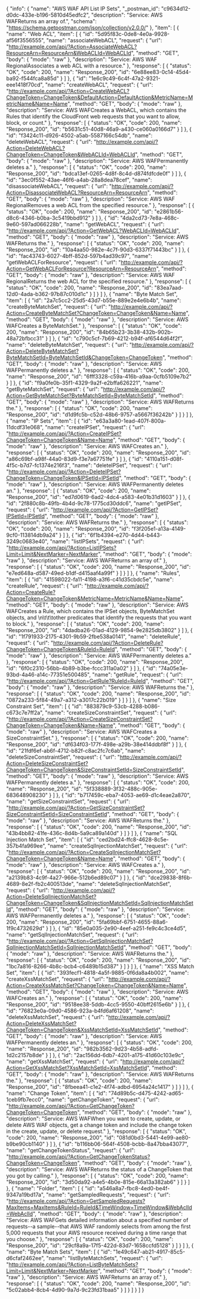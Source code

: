 {
  "info": {
    "name": "AWS WAF API List IP Sets",
    "_postman_id": "c9634d12-d0dc-433e-b196-5810d45edfc2",
    "description": "Service: AWS WAFReturns an array of.",
    "schema": "https://schema.getpostman.com/json/collection/v2.0.0/"
  },
  "item": [
    {
      "name": "Web ACL",
      "item": [
        {
          "id": "5d95f83c-0de8-4e0a-9928-af56f3556555",
          "name": "associateWebACL",
          "request": {
            "url": "http://example.com/api/?Action=AssociateWebACL?ResourceArn=ResourceArn&WebACLId=WebACLId",
            "method": "GET",
            "body": {
              "mode": "raw"
            },
            "description": "Service: AWS WAF RegionalAssociates a web ACL with a resource."
          },
          "response": [
            {
              "status": "OK",
              "code": 200,
              "name": "Response_200",
              "id": "6e88ee83-0c14-45d4-ba92-f544fca8a85d"
            }
          ]
        },
        {
          "id": "1e6c9c49-6c4f-47a2-9321-eee1418f70cd",
          "name": "createWebACL",
          "request": {
            "url": "http://example.com/api/?Action=CreateWebACL?ChangeToken=ChangeToken&DefaultAction=DefaultAction&MetricName=MetricName&Name=Name",
            "method": "GET",
            "body": {
              "mode": "raw"
            },
            "description": "Service: AWS WAFCreates a WebACL, which contains the Rules that identify the CloudFront web requests that you want to allow, block, or count."
          },
          "response": [
            {
              "status": "OK",
              "code": 200,
              "name": "Response_200",
              "id": "b5631c51-40d8-46a9-a430-ce060a0166d7"
            }
          ]
        },
        {
          "id": "f3424c11-d926-4502-a5ab-5587166c54db",
          "name": "deleteWebACL",
          "request": {
            "url": "http://example.com/api/?Action=DeleteWebACL?ChangeToken=ChangeToken&WebACLId=WebACLId",
            "method": "GET",
            "body": {
              "mode": "raw"
            },
            "description": "Service: AWS WAFPermanently deletes a."
          },
          "response": [
            {
              "status": "OK",
              "code": 200,
              "name": "Response_200",
              "id": "bdca13ef-0265-4d8f-8c4d-d874fdfcde0f"
            }
          ]
        },
        {
          "id": "3ec0f552-43ae-46f6-a4ab-28a8dea78cef",
          "name": "disassociateWebACL",
          "request": {
            "url": "http://example.com/api/?Action=DisassociateWebACL?ResourceArn=ResourceArn",
            "method": "GET",
            "body": {
              "mode": "raw"
            },
            "description": "Service: AWS WAF RegionalRemoves a web ACL from the specified resource."
          },
          "response": [
            {
              "status": "OK",
              "code": 200,
              "name": "Response_200",
              "id": "e2861b56-d8c6-4346-b0ba-3c5419bbd912"
            }
          ]
        },
        {
          "id": "4da2cd73-7e8a-468c-9e60-597ad066228b",
          "name": "getWebACL",
          "request": {
            "url": "http://example.com/api/?Action=GetWebACL?WebACLId=WebACLId",
            "method": "GET",
            "body": {
              "mode": "raw"
            },
            "description": "Service: AWS WAFReturns the."
          },
          "response": [
            {
              "status": "OK",
              "code": 200,
              "name": "Response_200",
              "id": "10a4aa50-982e-4c7f-90d3-6337f71443bc"
            }
          ]
        },
        {
          "id": "fac43743-6027-4bff-852d-597b4ad39c97",
          "name": "getWebACLForResource",
          "request": {
            "url": "http://example.com/api/?Action=GetWebACLForResource?ResourceArn=ResourceArn",
            "method": "GET",
            "body": {
              "mode": "raw"
            },
            "description": "Service: AWS WAF RegionalReturns the web ACL for the specified resource."
          },
          "response": [
            {
              "status": "OK",
              "code": 200,
              "name": "Response_200",
              "id": "83ea7aad-12d0-4ada-b362-97b87c010d1c"
            }
          ]
        }
      ]
    },
    {
      "name": "Byte Match Set",
      "item": [
        {
          "id": "2a7c5cc2-25d5-43d7-b55e-889e2e4e6b4b",
          "name": "createByteMatchSet",
          "request": {
            "url": "http://example.com/api/?Action=CreateByteMatchSet?ChangeToken=ChangeToken&Name=Name",
            "method": "GET",
            "body": {
              "mode": "raw"
            },
            "description": "Service: AWS WAFCreates a ByteMatchSet."
          },
          "response": [
            {
              "status": "OK",
              "code": 200,
              "name": "Response_200",
              "id": "84b65b23-3b38-432b-902b-48a72bfbcc31"
            }
          ]
        },
        {
          "id": "c790c5cf-7b69-4212-b94f-af6544d64f2f",
          "name": "deleteByteMatchSet",
          "request": {
            "url": "http://example.com/api/?Action=DeleteByteMatchSet?ByteMatchSetId=ByteMatchSetId&ChangeToken=ChangeToken",
            "method": "GET",
            "body": {
              "mode": "raw"
            },
            "description": "Service: AWS WAFPermanently deletes a."
          },
          "response": [
            {
              "status": "OK",
              "code": 200,
              "name": "Response_200",
              "id": "6fff3328-c59a-416b-a9aa-0cfb5109e7b2"
            }
          ]
        },
        {
          "id": "f9a0fe0b-35f1-4329-9a2f-e2bffa626221",
          "name": "getByteMatchSet",
          "request": {
            "url": "http://example.com/api/?Action=GetByteMatchSet?ByteMatchSetId=ByteMatchSetId",
            "method": "GET",
            "body": {
              "mode": "raw"
            },
            "description": "Service: AWS WAFReturns the."
          },
          "response": [
            {
              "status": "OK",
              "code": 200,
              "name": "Response_200",
              "id": "d1d9fc5b-c52d-48b6-9757-a5667f36242b"
            }
          ]
        }
      ]
    },
    {
      "name": "IP Sets",
      "item": [
        {
          "id": "e63a3a80-1ead-407f-800a-11dcdf31e068",
          "name": "createIPSet",
          "request": {
            "url": "http://example.com/api/?Action=CreateIPSet?ChangeToken=ChangeToken&Name=Name",
            "method": "GET",
            "body": {
              "mode": "raw"
            },
            "description": "Service: AWS WAFCreates an."
          },
          "response": [
            {
              "status": "OK",
              "code": 200,
              "name": "Response_200",
              "id": "a86c69bf-a98f-44a0-83d9-f3e7a67751fe"
            }
          ]
        },
        {
          "id": "4110a151-d08f-4f5c-b7d7-fc1374e216f3",
          "name": "deleteIPSet",
          "request": {
            "url": "http://example.com/api/?Action=DeleteIPSet?ChangeToken=ChangeToken&IPSetId=IPSetId",
            "method": "GET",
            "body": {
              "mode": "raw"
            },
            "description": "Service: AWS WAFPermanently deletes an."
          },
          "response": [
            {
              "status": "OK",
              "code": 200,
              "name": "Response_200",
              "id": "ed7d0619-6ad2-4dc4-a583-4e01b31d1603"
            }
          ]
        },
        {
          "id": "2f880c8b-49fb-4b4d-9c78-1775cd30ddc6",
          "name": "getIPSet",
          "request": {
            "url": "http://example.com/api/?Action=GetIPSet?IPSetId=IPSetId",
            "method": "GET",
            "body": {
              "mode": "raw"
            },
            "description": "Service: AWS WAFReturns the."
          },
          "response": [
            {
              "status": "OK",
              "code": 200,
              "name": "Response_200",
              "id": "f3f205e1-a13a-4149-9cf0-113814db9a24"
            }
          ]
        },
        {
          "id": "6f1b4394-e270-4d44-b443-3249c0683e40",
          "name": "listIPSets",
          "request": {
            "url": "http://example.com/api/?Action=ListIPSets?Limit=Limit&NextMarker=NextMarker",
            "method": "GET",
            "body": {
              "mode": "raw"
            },
            "description": "Service: AWS WAFReturns an array of."
          },
          "response": [
            {
              "status": "OK",
              "code": 200,
              "name": "Response_200",
              "id": "e7ed648a-d587-49ed-b1df-d415aaf4a99f"
            }
          ]
        }
      ]
    },
    {
      "name": "Rules",
      "item": [
        {
          "id": "41598022-fa11-4198-a3f6-c41d35cbdc5e",
          "name": "createRule",
          "request": {
            "url": "http://example.com/api/?Action=CreateRule?ChangeToken=ChangeToken&MetricName=MetricName&Name=Name",
            "method": "GET",
            "body": {
              "mode": "raw"
            },
            "description": "Service: AWS WAFCreates a Rule, which contains the IPSet objects, ByteMatchSet objects, and \n\t\t\tother predicates that identify the requests that you want to block."
          },
          "response": [
            {
              "status": "OK",
              "code": 200,
              "name": "Response_200",
              "id": "4dadba26-01ad-4129-9854-9e2825db3802"
            }
          ]
        },
        {
          "id": "1f791933-2175-4301-9b59-2fbe538a0141",
          "name": "deleteRule",
          "request": {
            "url": "http://example.com/api/?Action=DeleteRule?ChangeToken=ChangeToken&RuleId=RuleId",
            "method": "GET",
            "body": {
              "mode": "raw"
            },
            "description": "Service: AWS WAFPermanently deletes a."
          },
          "response": [
            {
              "status": "OK",
              "code": 200,
              "name": "Response_200",
              "id": "6f0c2310-56bb-4b89-b3be-fccc311a0a02"
            }
          ]
        },
        {
          "id": "74a05e3e-93bd-4a46-a14c-77351e500485",
          "name": "getRule",
          "request": {
            "url": "http://example.com/api/?Action=GetRule?RuleId=RuleId",
            "method": "GET",
            "body": {
              "mode": "raw"
            },
            "description": "Service: AWS WAFReturns the."
          },
          "response": [
            {
              "status": "OK",
              "code": 200,
              "name": "Response_200",
              "id": "0872a233-5f84-49a7-a312-a3017c22b019"
            }
          ]
        }
      ]
    },
    {
      "name": "Size Constraint Set",
      "item": [
        {
          "id": "883879c9-53cb-4288-b086-c673c7e7ff2a",
          "name": "createSizeConstraintSet",
          "request": {
            "url": "http://example.com/api/?Action=CreateSizeConstraintSet?ChangeToken=ChangeToken&Name=Name",
            "method": "GET",
            "body": {
              "mode": "raw"
            },
            "description": "Service: AWS WAFCreates a SizeConstraintSet."
          },
          "response": [
            {
              "status": "OK",
              "code": 200,
              "name": "Response_200",
              "id": "df634f03-177f-498e-a29b-38e414ddbf8f"
            }
          ]
        },
        {
          "id": "21fdf6ef-ab6f-4712-b82f-c8ac2fc7c6ab",
          "name": "deleteSizeConstraintSet",
          "request": {
            "url": "http://example.com/api/?Action=DeleteSizeConstraintSet?ChangeToken=ChangeToken&SizeConstraintSetId=SizeConstraintSetId",
            "method": "GET",
            "body": {
              "mode": "raw"
            },
            "description": "Service: AWS WAFPermanently deletes a."
          },
          "response": [
            {
              "status": "OK",
              "code": 200,
              "name": "Response_200",
              "id": "5f338889-3f32-488c-905e-683648908230"
            }
          ]
        },
        {
          "id": "b717459c-eba7-4053-ae69-d1c4eae2a870",
          "name": "getSizeConstraintSet",
          "request": {
            "url": "http://example.com/api/?Action=GetSizeConstraintSet?SizeConstraintSetId=SizeConstraintSetId",
            "method": "GET",
            "body": {
              "mode": "raw"
            },
            "description": "Service: AWS WAFReturns the."
          },
          "response": [
            {
              "status": "OK",
              "code": 200,
              "name": "Response_200",
              "id": "43b4bb82-41fe-436c-8d4b-5a9ca89a140d"
            }
          ]
        }
      ]
    },
    {
      "name": "SQL Injection Match Set",
      "item": [
        {
          "id": "ced2bd24-ffc8-4628-8c5e-357b4fa969ee",
          "name": "createSqlInjectionMatchSet",
          "request": {
            "url": "http://example.com/api/?Action=CreateSqlInjectionMatchSet?ChangeToken=ChangeToken&Name=Name",
            "method": "GET",
            "body": {
              "mode": "raw"
            },
            "description": "Service: AWS WAFCreates a."
          },
          "response": [
            {
              "status": "OK",
              "code": 200,
              "name": "Response_200",
              "id": "a2139b83-4c9f-4a27-966e-512b6ed89c07"
            }
          ]
        },
        {
          "id": "dce29838-8f6b-4689-8e2f-fb2c400513de",
          "name": "deleteSqlInjectionMatchSet",
          "request": {
            "url": "http://example.com/api/?Action=DeleteSqlInjectionMatchSet?ChangeToken=ChangeToken&SqlInjectionMatchSetId=SqlInjectionMatchSetId",
            "method": "GET",
            "body": {
              "mode": "raw"
            },
            "description": "Service: AWS WAFPermanently deletes a."
          },
          "response": [
            {
              "status": "OK",
              "code": 200,
              "name": "Response_200",
              "id": "5fa69bbf-6751-4655-88a6-1f9c4732629d"
            }
          ]
        },
        {
          "id": "85e0a035-2e90-4eef-a251-fe9c4c3ce4d5",
          "name": "getSqlInjectionMatchSet",
          "request": {
            "url": "http://example.com/api/?Action=GetSqlInjectionMatchSet?SqlInjectionMatchSetId=SqlInjectionMatchSetId",
            "method": "GET",
            "body": {
              "mode": "raw"
            },
            "description": "Service: AWS WAFReturns the."
          },
          "response": [
            {
              "status": "OK",
              "code": 200,
              "name": "Response_200",
              "id": "1bc7a816-8266-4b8c-bcb4-c6489b15d387"
            }
          ]
        }
      ]
    },
    {
      "name": "XSS Match Set",
      "item": [
        {
          "id": "393fecf1-4818-4a5f-9885-0f6da8a4b002",
          "name": "createXssMatchSet",
          "request": {
            "url": "http://example.com/api/?Action=CreateXssMatchSet?ChangeToken=ChangeToken&Name=Name",
            "method": "GET",
            "body": {
              "mode": "raw"
            },
            "description": "Service: AWS WAFCreates an."
          },
          "response": [
            {
              "status": "OK",
              "code": 200,
              "name": "Response_200",
              "id": "9518ee38-5ddb-4cc5-9550-40bff2615e6b"
            }
          ]
        },
        {
          "id": "76823e0a-09d0-4586-923a-b4fd6af61208",
          "name": "deleteXssMatchSet",
          "request": {
            "url": "http://example.com/api/?Action=DeleteXssMatchSet?ChangeToken=ChangeToken&XssMatchSetId=XssMatchSetId",
            "method": "GET",
            "body": {
              "mode": "raw"
            },
            "description": "Service: AWS WAFPermanently deletes an."
          },
          "response": [
            {
              "status": "OK",
              "code": 200,
              "name": "Response_200",
              "id": "982b3562-9d23-4b58-adfd-1d2c2157b8de"
            }
          ]
        },
        {
          "id": "2ac156dd-6db7-4201-a175-41d60c103e9c",
          "name": "getXssMatchSet",
          "request": {
            "url": "http://example.com/api/?Action=GetXssMatchSet?XssMatchSetId=XssMatchSetId",
            "method": "GET",
            "body": {
              "mode": "raw"
            },
            "description": "Service: AWS WAFReturns the."
          },
          "response": [
            {
              "status": "OK",
              "code": 200,
              "name": "Response_200",
              "id": "8fbeea41-c1e2-4f74-adbd-6954a24c1417"
            }
          ]
        }
      ]
    },
    {
      "name": "Change Token",
      "item": [
        {
          "id": "74d89b5c-d475-4242-ad65-1ceb9fb7ecc0",
          "name": "getChangeToken",
          "request": {
            "url": "http://example.com/api/?Action=GetChangeToken?ChangeToken=ChangeToken",
            "method": "GET",
            "body": {
              "mode": "raw"
            },
            "description": "Service: AWS WAFWhen you want to create, update, or delete AWS WAF objects, get a change token and include the change token in the create, update, or delete request."
          },
          "response": [
            {
              "status": "OK",
              "code": 200,
              "name": "Response_200",
              "id": "081d0bd3-5441-4e99-ae80-b9be90cb1140"
            }
          ]
        },
        {
          "id": "b116bb06-564f-4508-bcbb-8a47bba43077",
          "name": "getChangeTokenStatus",
          "request": {
            "url": "http://example.com/api/?Action=GetChangeTokenStatus?ChangeToken=ChangeToken",
            "method": "GET",
            "body": {
              "mode": "raw"
            },
            "description": "Service: AWS WAFReturns the status of a ChangeToken that you got by calling."
          },
          "response": [
            {
              "status": "OK",
              "code": 200,
              "name": "Response_200",
              "id": "3d50da92-a4e5-4b0e-815e-66a13a382ab6"
            }
          ]
        }
      ]
    },
    {
      "name": "Folder",
      "item": [
        {
          "id": "a546a8a7-fbc8-4ed0-be4f-9347a19bd17a",
          "name": "getSampledRequests",
          "request": {
            "url": "http://example.com/api/?Action=GetSampledRequests?MaxItems=MaxItems&RuleId=RuleId&TimeWindow=TimeWindow&WebAclId=WebAclId",
            "method": "GET",
            "body": {
              "mode": "raw"
            },
            "description": "Service: AWS WAFGets detailed information about a specified number of requests--a sample--that AWS WAF randomly selects from among the first 5,000 requests that your AWS resource received during a time range that you choose."
          },
          "response": [
            {
              "status": "OK",
              "code": 200,
              "name": "Response_200",
              "id": "29cf8a9a-17f5-422d-83d7-1658ccfd5128"
            }
          ]
        }
      ]
    },
    {
      "name": "Byte Match Sets",
      "item": [
        {
          "id": "1e49c647-ab21-4917-85c5-d6cfaf2462ee",
          "name": "listByteMatchSets",
          "request": {
            "url": "http://example.com/api/?Action=ListByteMatchSets?Limit=Limit&NextMarker=NextMarker",
            "method": "GET",
            "body": {
              "mode": "raw"
            },
            "description": "Service: AWS WAFReturns an array of."
          },
          "response": [
            {
              "status": "OK",
              "code": 200,
              "name": "Response_200",
              "id": "5c02abb4-8cb4-4d90-9a7d-9c23fd31baa5"
            }
          ]
        }
      ]
    }
  ]
}